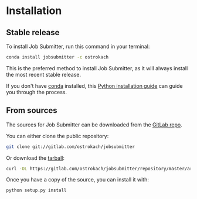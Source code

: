 # Installation

## Stable release

To install Job Submitter, run this command in your terminal:

```bash
conda install jobsubmitter -c ostrokach
```

This is the preferred method to install Job Submitter, as it will always install the most recent stable release.

If you don't have [conda] installed, this [Python installation guide] can guide
you through the process.

[conda]: https://conda.io
[Python installation guide]: https://conda.io/docs/user-guide/install/index.html

## From sources

The sources for Job Submitter can be downloaded from the [GitLab repo].

You can either clone the public repository:

```bash
git clone git://gitlab.com/ostrokach/jobsubmitter
```

Or download the [tarball]:

```bash
curl -OL https://gitlab.com/ostrokach/jobsubmitter/repository/master/archive.tar
```

Once you have a copy of the source, you can install it with:

```bash
python setup.py install
```

[GitLab repo]: https://gitlab.com/ostrokach/jobsubmitter
[tarball]: https://gitlab.com/ostrokach/jobsubmitter/repository/master/archive.tar
